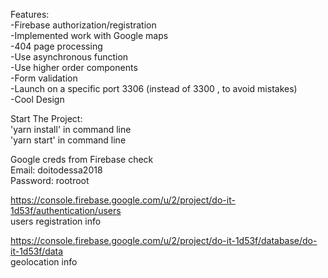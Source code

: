 Features:   
-Firebase authorization/registration  
-Implemented work with Google maps  
-404 page processing  
-Use asynchronous function  
-Use higher order components  
-Form validation  
-Launch on a specific port 3306 (instead of 3300 , to avoid mistakes)   
-Cool Design  

Start The Project:   
'yarn install' in command line   
'yarn start' in command line  

Google creds from Firebase check   
Email: doitodessa2018    
Password: rootroot    

https://console.firebase.google.com/u/2/project/do-it-1d53f/authentication/users       
users registration info

https://console.firebase.google.com/u/2/project/do-it-1d53f/database/do-it-1d53f/data     
geolocation info
